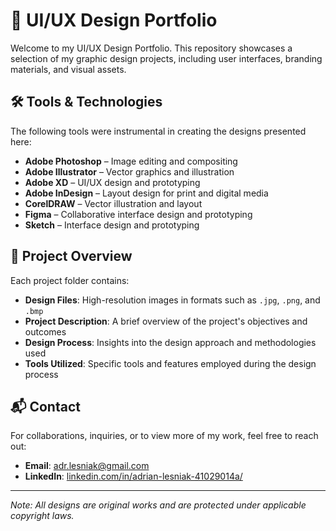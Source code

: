 # 🎨 UI/UX Design Portfolio

Welcome to my UI/UX Design Portfolio. This repository showcases a selection of my graphic design projects, including user interfaces, branding materials, and visual assets.

## 🛠️ Tools & Technologies

The following tools were instrumental in creating the designs presented here:

- **Adobe Photoshop** – Image editing and compositing
- **Adobe Illustrator** – Vector graphics and illustration
- **Adobe XD** – UI/UX design and prototyping
- **Adobe InDesign** – Layout design for print and digital media
- **CorelDRAW** – Vector illustration and layout
- **Figma** – Collaborative interface design and prototyping
- **Sketch** – Interface design and prototyping

## 📁 Project Overview

Each project folder contains:

- **Design Files**: High-resolution images in formats such as `.jpg`, `.png`, and `.bmp`
- **Project Description**: A brief overview of the project's objectives and outcomes
- **Design Process**: Insights into the design approach and methodologies used
- **Tools Utilized**: Specific tools and features employed during the design process

## 📬 Contact

For collaborations, inquiries, or to view more of my work, feel free to reach out:

- **Email**: [adr.lesniak@gmail.com](mailto:adr.lesniak@gmail.com)
- **LinkedIn**: [linkedin.com/in/adrian-lesniak-41029014a/](https://www.linkedin.com/in/adrian-lesniak-41029014a/)


---

*Note: All designs are original works and are protected under applicable copyright laws.*
